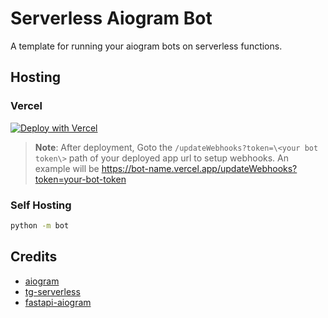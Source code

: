 # Serverless Aiogram Bot
A template for running your aiogram bots on serverless functions.


## Hosting
### Vercel

[![Deploy with Vercel](https://vercel.com/button)](https://vercel.com/new/clone)

> **Note**: After deployment, Goto the `/updateWebhooks?token=\<your bot token\>`  path of your deployed app url to setup webhooks.
> An example will be https://bot-name.vercel.app/updateWebhooks?token=your-bot-token

### Self Hosting

```bash
python -m bot
```

## Credits
- [aiogram](https://aiogram.dev/)
- [tg-serverless](https://github.com/illvart/tg-serverless)
- [fastapi-aiogram](https://github.com/malikovss/fastapi-aiogram)